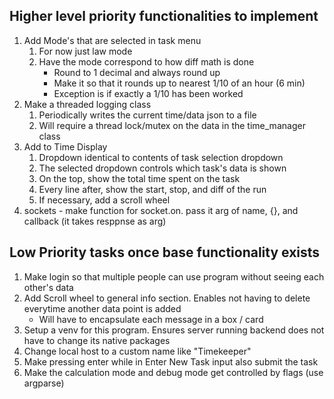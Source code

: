 ## Higher level priority functionalities to implement

1. Add Mode's that are selected in task menu
    1. For now just law mode
    2. Have the mode correspond to how diff math is done 
        * Round to 1 decimal and always round up
        * Make it so that it rounds up to nearest 1/10 of an hour (6 min)
        * Exception is if exactly a 1/10 has been worked
2. Make a threaded logging class
    1. Periodically writes the current time/data json to a file 
    2. Will require a thread lock/mutex on the data in the time_manager class
3. Add to Time Display
    1. Dropdown identical to contents of task selection dropdown
    2. The selected dropdown controls which task's data is shown
    3. On the top, show the total time spent on the task
    4. Every line after, show the start, stop, and diff of the run
    5. If necessary, add a scroll wheel
4. sockets - make function for socket.on. pass it arg of name, {}, and callback (it takes resppnse as arg)

## Low Priority tasks once base functionality exists
1. Make login so that multiple people can use program without seeing each other's data
2. Add Scroll wheel to general info section. Enables not having to delete everytime another data point is added
    * Will have to encapsulate each message in a box / card
3. Setup a venv for this program. Ensures server running backend does not have to change its native packages
4. Change local host to a custom name like "Timekeeper"
5. Make pressing enter while in Enter New Task input also submit the task
6. Make the calculation mode and debug mode get controlled by flags (use argparse)
